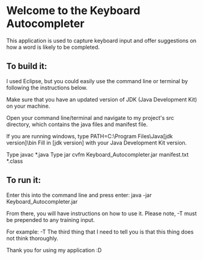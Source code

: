 # **Welcome to the Keyboard Autocompleter**

This application is used to capture keyboard input and offer suggestions on how a word is likely to be completed.

## To build it:

I used Eclipse, but you could easily use the command line or terminal by following the instructions below.

Make sure that you have an updated version of JDK (Java Development Kit) on your machine.

Open your command line/terminal and navigate to my project's src directory, which contains the java files and manifest file.

If you are running windows, type PATH=C:\Program Files\Java\[jdk version]\bin
Fill in [jdk version] with your Java Development Kit version.

Type javac *.java
Type jar cvfm Keyboard_Autocompleter.jar manifest.txt *.class

## To run it:

Enter this into the command line and press enter: java -jar Keyboard_Autocompleter.jar

From there, you will have instructions on how to use it.
Please note, -T must be prepended to any training input.

For example:
-T The third thing that I need to tell you is that this thing does not think thoroughly.

Thank you for using my application :D
